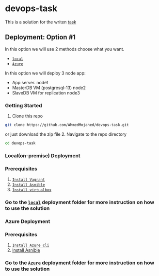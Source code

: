 # devops-task
This is a solution for the writen [task](/DevOps_Challenge.pdf)

## Deployment: Option #1
In this option we will use 2 methods choose what you want.

- [`local`](/deployment/local/)
- [`Azure`](/deployment/Azure/)

In this option we will deploy 3 node app:
- App server. node1
- MasterDB VM (postgresql-13) node2
- SlaveDB VM for replication node3

### Getting Started

1. Clone this repo
```bash
git clone https://github.com/AhmedMojahed/devops-task.git
```
or just download the zip file
2. Navigate to the repo directory
```bash
cd devops-task
```

### Local(on-premise) Deployment

### Prerequisites
1. [`Install Vagrant`](https://www.vagrantup.com/downloads)
2. [`Install Asnible`](https://docs.ansible.com/ansible/latest/installation_guide/intro_installation.html)
3. [`Install virtualbox`](https://www.virtualbox.org/wiki/Downloads)

### Go to the [`local`](/deployment/local/) deployment folder for more instruction on how to use the solution


### Azure Deployment

### Prerequisites
1. [`Install Azure cli`](https://docs.microsoft.com/en-us/cli/azure/install-azure-cli)
2. [Install Asnible](https://docs.ansible.com/ansible/latest/installation_guide/intro_installation.html)

### Go to the [`Azure`](/deployment/Azure/) deployment folder for more instruction on how to use the solution

